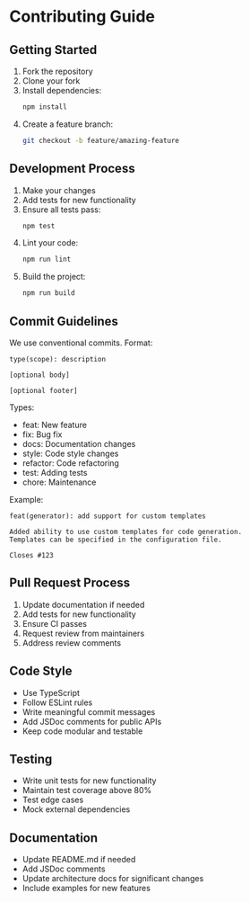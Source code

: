 # Contributing Guide

## Getting Started

1. Fork the repository
2. Clone your fork
3. Install dependencies:
   ```bash
   npm install
   ```
4. Create a feature branch:
   ```bash
   git checkout -b feature/amazing-feature
   ```

## Development Process

1. Make your changes
2. Add tests for new functionality
3. Ensure all tests pass:
   ```bash
   npm test
   ```
4. Lint your code:
   ```bash
   npm run lint
   ```
5. Build the project:
   ```bash
   npm run build
   ```

## Commit Guidelines

We use conventional commits. Format:

```
type(scope): description

[optional body]

[optional footer]
```

Types:
- feat: New feature
- fix: Bug fix
- docs: Documentation changes
- style: Code style changes
- refactor: Code refactoring
- test: Adding tests
- chore: Maintenance

Example:
```
feat(generator): add support for custom templates

Added ability to use custom templates for code generation.
Templates can be specified in the configuration file.

Closes #123
```

## Pull Request Process

1. Update documentation if needed
2. Add tests for new functionality
3. Ensure CI passes
4. Request review from maintainers
5. Address review comments

## Code Style

- Use TypeScript
- Follow ESLint rules
- Write meaningful commit messages
- Add JSDoc comments for public APIs
- Keep code modular and testable

## Testing

- Write unit tests for new functionality
- Maintain test coverage above 80%
- Test edge cases
- Mock external dependencies

## Documentation

- Update README.md if needed
- Add JSDoc comments
- Update architecture docs for significant changes
- Include examples for new features
